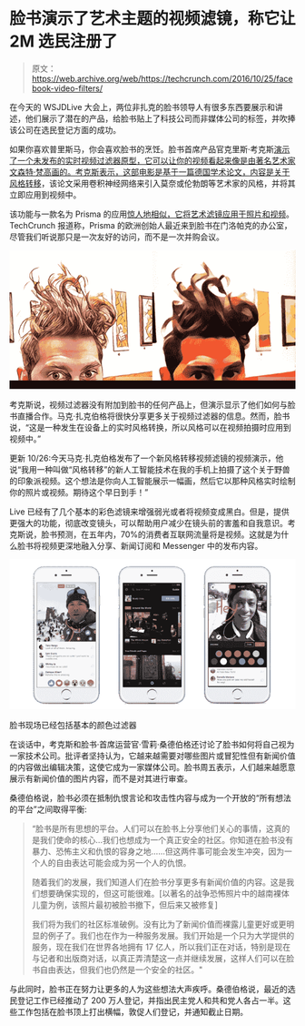# 脸书演示了艺术主题的视频滤镜，称它让 2M 选民注册了 

> 原文：<https://web.archive.org/web/https://techcrunch.com/2016/10/25/facebook-video-filters/>

在今天的 WSJDLive 大会上，两位非扎克的脸书领导人有很多东西要展示和讲述，他们展示了潜在的产品，给脸书贴上了科技公司而非媒体公司的标签，并吹捧该公司在选民登记方面的成功。

如果你喜欢普里斯马，你会喜欢脸书的烹饪。脸书首席产品官克里斯·考克斯[演示了一个未发布的实时视频过滤器原型，它可以让你的视频看起来像是由著名艺术家文森特·梵高画的。考克斯表示，这部电影是基于一篇德国学术论文，内容是关于](https://web.archive.org/web/20221218151632/https://twitter.com/geoffreyfowler/status/791028529571897344)[风格转移](https://web.archive.org/web/20221218151632/http://www.genekogan.com/works/style-transfer.html)，该论文采用卷积神经网络来引入莫奈或伦勃朗等艺术家的风格，并将其立即应用到视频中。

该功能与一款名为 Prisma 的应用[惊人地相似，它将艺术滤镜应用于](https://web.archive.org/web/20221218151632/https://techcrunch.com/2016/06/24/prisma-uses-ai-to-turn-your-photos-into-graphic-novel-fodder-double-quick/)[照片和视频](https://web.archive.org/web/20221218151632/https://techcrunch.com/2016/10/06/prisma-adds-art-filtered-video-gifs-coming-next/)。TechCrunch 报道称，Prisma 的欧洲创始人最近来到脸书在门洛帕克的办公室，尽管我们听说那只是一次友好的访问，而不是一次并购会议。

![prisma](img/0e2817573c08967b418968fe7067897f.png)

考克斯说，视频过滤器没有附加到脸书的任何产品上，但演示显示了他们如何与脸书直播合作。马克·扎克伯格将很快分享更多关于视频过滤器的信息。然而，脸书说，“这是一种发生在设备上的实时风格转换，所以风格可以在视频拍摄时应用到视频中。”

更新 10/26:今天马克·扎克伯格发布了一个新风格转移视频滤镜的视频演示，他说“我用一种叫做“风格转移”的新人工智能技术在我的手机上拍摄了这个关于野兽的印象派视频。这个想法是你向人工智能展示一幅画，然后它以那种风格实时绘制你的照片或视频。期待这个早日到手！”

Live 已经有了几个基本的彩色滤镜来增强弱光或者将视频变成黑白。但是，提供更强大的功能，彻底改变镜头，可以帮助用户减少在镜头前的害羞和自我意识。考克斯说，脸书预测，在五年内，70%的消费者互联网流量将是视频。这就是为什么脸书将视频更深地融入分享、新闻订阅和 Messenger 中的发布内容。

![facebook-video-hub](img/821dfec67ca23bb081e2e43801ec3621.png)

脸书现场已经包括基本的颜色过滤器

在谈话中，考克斯和脸书·首席运营官·雪莉·桑德伯格还讨论了脸书如何将自己视为一家技术公司。批评者坚持认为，它越来越需要对哪些图片或冒犯性但有新闻价值的内容做出编辑决策，这使它成为一家媒体公司。脸书周五表示，人们越来越愿意展示有新闻价值的图片内容，而不是对其进行审查。

桑德伯格说，脸书必须在抵制仇恨言论和攻击性内容与成为一个开放的“所有想法的平台”之间取得平衡:

> “脸书是所有思想的平台。人们可以在脸书上分享他们关心的事情，这真的是我们使命的核心…我们也想成为一个真正安全的社区。你知道在脸书没有暴力、恐怖主义和仇恨的容身之地……但这两件事可能会发生冲突，因为一个人的自由表达可能会成为另一个人的仇恨。
> 
> 随着我们的发展，我们知道人们在脸书分享更多有新闻价值的内容。这是我们想要确保实现的，但这可能很难。[以著名的战争恐怖照片中的越南裸体儿童为例，该照片最初被脸书撤下，但后来又被修复]
> 
> 我们将为我们的社区标准破例。没有比为了新闻价值而裸露儿童更好或更明显的例子了。我们也在作为一种服务发展。我们开始是一个只为大学提供的服务，现在我们在世界各地拥有 17 亿人，所以我们正在对话，特别是现在与记者和出版商对话，以真正弄清楚这一点并继续发展，这样人们可以在脸书自由表达，但我们也仍然是一个安全的社区。"

与此同时，脸书正在努力让更多的人为这些想法大声疾呼。桑德伯格说，最近的选民登记工作已经推动了 200 万人登记，并指出民主党人和共和党人各占一半。这些工作包括在脸书顶上打出横幅，敦促人们登记，并通知截止日期。